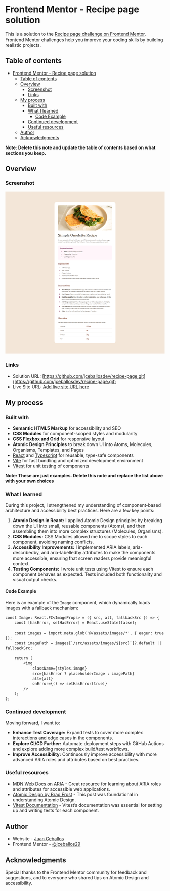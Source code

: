 # Frontend Mentor - Recipe page solution

This is a solution to the [Recipe page challenge on Frontend Mentor](https://www.frontendmentor.io/challenges/recipe-page-KiTsR8QQKm). Frontend Mentor challenges help you improve your coding skills by building realistic projects.

## Table of contents

- [Frontend Mentor - Recipe page solution](#frontend-mentor---recipe-page-solution)
  - [Table of contents](#table-of-contents)
  - [Overview](#overview)
    - [Screenshot](#screenshot)
    - [Links](#links)
  - [My process](#my-process)
    - [Built with](#built-with)
    - [What I learned](#what-i-learned)
      - [Code Example](#code-example)
    - [Continued development](#continued-development)
    - [Useful resources](#useful-resources)
  - [Author](#author)
  - [Acknowledgments](#acknowledgments)

**Note: Delete this note and update the table of contents based on what sections you keep.**

## Overview

### Screenshot

![](./src/assets/images/screenshot.png)

### Links

- Solution URL: [https://github.com/jceballosdev/recipe-page.git](https://github.com/jceballosdev/recipe-page.git)
- Live Site URL: [Add live site URL here](https://your-live-site-url.com)

## My process

### Built with

- **Semantic HTML5 Markup** for accessibility and SEO
- **CSS Modules** for component-scoped styles and modularity
- **CSS Flexbox and Grid** for responsive layout
- **Atomic Design Principles** to break down UI into Atoms, Molecules, Organisms, Templates, and Pages
- [React](https://reactjs.org/) and [Typescript](https://www.typescriptlang.org/) for reusable, type-safe components
- [Vite](https://vitejs.dev/) for fast bundling and optimized development environment
- [Vitest](https://vitest.dev/) for unit testing of components

**Note: These are just examples. Delete this note and replace the list above with your own choices**

### What I learned

During this project, I strengthened my understanding of component-based architecture and accessibility best practices. Here are a few key points:

1. **Atomic Design in React:** I applied Atomic Design principles by breaking down the UI into small, reusable components (Atoms), and then assembling them into more complex structures (Molecules, Organisms).
2. **CSS Modules:** CSS Modules allowed me to scope styles to each component, avoiding naming conflicts.
3. **Accessibility Improvements:** I implemented ARIA labels, aria-describedby, and aria-labelledby attributes to make the components more accessible, ensuring that screen readers provide meaningful context.
4. **Testing Components:** I wrote unit tests using Vitest to ensure each component behaves as expected. Tests included both functionality and visual output checks.

#### Code Example

Here is an example of the `Image` component, which dynamically loads images with a fallback mechanism:

```tsx
const Image: React.FC<ImageProps> = ({ src, alt, fallbackSrc }) => {
	const [hasError, setHasError] = React.useState(false);

	const images = import.meta.glob('@/assets/images/*', { eager: true });
	const imagePath = images[`/src/assets/images/${src}`]?.default || fallbackSrc;

	return (
		<img
			className={styles.image}
			src={hasError ? placeholderImage : imagePath}
			alt={alt}
			onError={() => setHasError(true)}
		/>
	);
};
```

### Continued development

Moving forward, I want to:

- __Enhance Test Coverage:__ Expand tests to cover more complex interactions and edge cases in the components.
- __Explore CI/CD Further:__ Automate deployment steps with GitHub Actions and explore adding more complex build/test workflows.
- __Improve Accessibility:__ Continuously improve accessibility with more advanced ARIA roles and attributes based on best practices.

### Useful resources

- [MDN Web Docs on ARIA](https://developer.mozilla.org/en-US/docs/Web/Accessibility/ARIA) - Great resource for learning about ARIA roles and attributes for accessible web applications.
- [Atomic Design by Brad Frost](https://atomicdesign.bradfrost.com/) - This post was foundational in understanding Atomic Design.
- [Vitest Documentation](https://vitest.dev/guide/) - Vitest’s documentation was essential for setting up and writing tests for each component.

## Author

- Website - [Juan Ceballos](https://github.com/jceballosdev)
- Frontend Mentor - [@jceballos29](https://www.frontendmentor.io/profile/jceballos29)

## Acknowledgments

Special thanks to the Frontend Mentor community for feedback and suggestions, and to everyone who shared tips on Atomic Design and accessibility.

